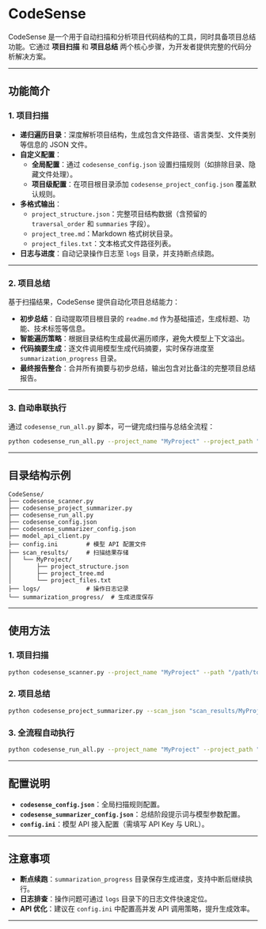 # CodeSense

CodeSense 是一个用于自动扫描和分析项目代码结构的工具，同时具备项目总结功能。它通过 **项目扫描** 和 **项目总结** 两个核心步骤，为开发者提供完整的代码分析解决方案。

---

## 功能简介

### 1. 项目扫描
- **递归遍历目录**：深度解析项目结构，生成包含文件路径、语言类型、文件类别等信息的 JSON 文件。
- **自定义配置**：
  - **全局配置**：通过 `codesense_config.json` 设置扫描规则（如排除目录、隐藏文件处理）。
  - **项目级配置**：在项目根目录添加 `codesense_project_config.json` 覆盖默认规则。
- **多格式输出**：
  - `project_structure.json`：完整项目结构数据（含预留的 `traversal_order` 和 `summaries` 字段）。
  - `project_tree.md`：Markdown 格式树状目录。
  - `project_files.txt`：文本格式文件路径列表。
- **日志与进度**：自动记录操作日志至 `logs` 目录，并支持断点续跑。

---

### 2. 项目总结
基于扫描结果，CodeSense 提供自动化项目总结能力：
- **初步总结**：自动提取项目根目录的 `readme.md` 作为基础描述，生成标题、功能、技术标签等信息。
- **智能遍历策略**：根据目录结构生成最优遍历顺序，避免大模型上下文溢出。
- **代码摘要生成**：逐文件调用模型生成代码摘要，实时保存进度至 `summarization_progress` 目录。
- **最终报告整合**：合并所有摘要与初步总结，输出包含对比备注的完整项目总结报告。

---

### 3. 自动串联执行
通过 `codesense_run_all.py` 脚本，可一键完成扫描与总结全流程：
```bash
python codesense_run_all.py --project_name "MyProject" --project_path "/path/to/project"
```

---

## 目录结构示例

```plaintext
CodeSense/
├── codesense_scanner.py
├── codesense_project_summarizer.py
├── codesense_run_all.py
├── codesense_config.json
├── codesense_summarizer_config.json
├── model_api_client.py
├── config.ini        # 模型 API 配置文件
├── scan_results/     # 扫描结果存储
│   └── MyProject/
│       ├── project_structure.json
│       ├── project_tree.md
│       └── project_files.txt
├── logs/             # 操作日志记录
└── summarization_progress/  # 生成进度保存
```

---

## 使用方法

### 1. 项目扫描
```bash
python codesense_scanner.py --project_name "MyProject" --path "/path/to/project"
```

### 2. 项目总结
```bash
python codesense_project_summarizer.py --scan_json "scan_results/MyProject/project_structure.json"
```

### 3. 全流程自动执行
```bash
python codesense_run_all.py --project_name "MyProject" --project_path "/path/to/project"
```

---

## 配置说明
- **`codesense_config.json`**：全局扫描规则配置。
- **`codesense_summarizer_config.json`**：总结阶段提示词与模型参数配置。
- **`config.ini`**：模型 API 接入配置（需填写 API Key 与 URL）。

---

## 注意事项
- **断点续跑**：`summarization_progress` 目录保存生成进度，支持中断后继续执行。
- **日志排查**：操作问题可通过 `logs` 目录下的日志文件快速定位。
- **API 优化**：建议在 `config.ini` 中配置高并发 API 调用策略，提升生成效率。

---
